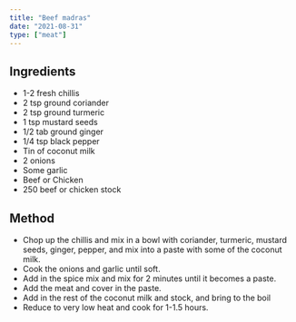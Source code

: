 ```yaml
---
title: "Beef madras"
date: "2021-08-31"
type: ["meat"]
---
```


## Ingredients

- 1-2 fresh chillis
- 2 tsp ground coriander
- 2 tsp ground turmeric
- 1 tsp mustard seeds
- 1/2 tab ground ginger
- 1/4 tsp black pepper
- Tin of coconut milk
- 2 onions
- Some garlic
- Beef or Chicken
- 250 beef or chicken stock

## Method

- Chop up the chillis and mix in a bowl with coriander, turmeric, mustard seeds, ginger, pepper, and mix into a paste with some of the coconut milk.
- Cook the onions and garlic until soft.
- Add in the spice mix and mix for 2 minutes until it becomes a paste.
- Add the meat and cover in the paste.
- Add in the rest of the coconut milk and stock, and bring to the boil
- Reduce to very low heat and cook for 1-1.5 hours.
